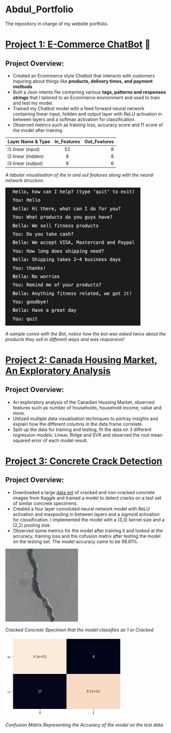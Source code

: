# Abdul_Portfolio
The repository in charge of my website portfolio.

# [Project 1: E-Commerce ChatBot](https://github.com/akhalifaa/EcommerceChatBot) 🤖
## Project Overview:
* Created an Ecommerce style Chatbot that interacts with customers inquiring about things like **products, delivery times, and payment methods**
* Built a Json intents file containing various **tags, patterns and responses strings** that I tailored to an Ecommerce environment and used to train and test my model.
* Trained my Chatbot model with a feed forward neural network containing linear input, hidden and output layer with ReLU activation in between layers and a softmax activation for classification.
* Observed metrics such as training loss, accuracy score and f1 score of the model after training.

| Layer Name & Type | In_Features | Out_Features |
| :---              |:---:        |          ---:|
| l1 linear (input)         | 52          | 8            |
| l2 linear (hidden) | 8 | 8 | 
| l3 linear (output) | 8       | 6|

*A tabular visualisation of the in and out features along with the neural network structure.*

![](images/Convo.png)

*A sample convo with the Bot, notice how the bot was asked twice about the products they sell in different ways and was responsive!* 

# [Project 2: Canada Housing Market, An Exploratory Analysis](https://github.com/akhalifaa/CanadaHousing)
## Project Overview:
* An exploratory analysis of the Canadian Housing Market, observed features such as number of households, household income, value and more.
* Utilized multiple data visualisation techniques to portray insights and explain how the different columns in the data frame correlate.
* Split up the data for training and testing, fit the data on 3 different regression models: Linear, Ridge and SVR and observed the root mean squared error of each model result.

# [Project 3: Concrete Crack Detection](https://github.com/akhalifaa/Concrete-Crack-Detection)
## Project Overview:
* Downloaded a large [data set](https://www.kaggle.com/datasets/arunrk7/surface-crack-detection) of cracked and non-cracked concrete images from Kaggle and trained a model to detect cracks on a test set of similar concrete specimens.
* Created a four layer convoluted neural network model with ReLU activation and maxpooling in between layers and a sigmoid activation for clsssification. I implemented the model with a (3,3) kernel size and a (2,2) pooling size.
* Observed some metrics for the model after training it and looked at the accuracy, training loss and the cofusion matrix after testing the model on the testing set. The model accuracy came to be 98.61%.

![](images/00001.jpg)

*Cracked Concrete Specimen that the model classifies as 1 or Cracked*

![](images/download.png)

*Confusion Matrix Representing the Accuracy of the model on the test data*


